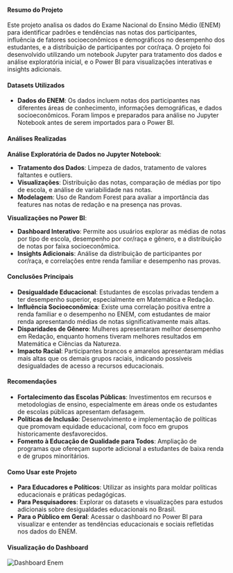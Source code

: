 #### Resumo do Projeto
Este projeto analisa os dados do Exame Nacional do Ensino Médio (ENEM) para identificar padrões e tendências nas notas dos participantes, influência de fatores socioeconômicos e demográficos no desempenho dos estudantes, e a distribuição de participantes por cor/raça. O projeto foi desenvolvido utilizando um notebook Jupyter para tratamento dos dados e análise exploratória inicial, e o Power BI para visualizações interativas e insights adicionais.

#### Datasets Utilizados
- **Dados do ENEM**: Os dados incluem notas dos participantes nas diferentes áreas de conhecimento, informações demográficas, e dados socioeconômicos. Foram limpos e preparados para análise no Jupyter Notebook antes de serem importados para o Power BI.

#### Análises Realizadas
**Análise Exploratória de Dados no Jupyter Notebook**:
   - **Tratamento dos Dados**: Limpeza de dados, tratamento de valores faltantes e outliers.
   - **Visualizações**: Distribuição das notas, comparação de médias por tipo de escola, e análise de variabilidade nas notas.
   - **Modelagem**: Uso de Random Forest para avaliar a importância das features nas notas de redação e na presença nas provas.

**Visualizações no Power BI**:
   - **Dashboard Interativo**: Permite aos usuários explorar as médias de notas por tipo de escola, desempenho por cor/raça e gênero, e a distribuição de notas por faixa socioeconômica.
   - **Insights Adicionais**: Análise da distribuição de participantes por cor/raça, e correlações entre renda familiar e desempenho nas provas.

#### Conclusões Principais
- **Desigualdade Educacional**: Estudantes de escolas privadas tendem a ter desempenho superior, especialmente em Matemática e Redação.
- **Influência Socioeconômica**: Existe uma correlação positiva entre a renda familiar e o desempenho no ENEM, com estudantes de maior renda apresentando médias de notas significativamente mais altas.
- **Disparidades de Gênero**: Mulheres apresentaram melhor desempenho em Redação, enquanto homens tiveram melhores resultados em Matemática e Ciências da Natureza.
- **Impacto Racial**: Participantes brancos e amarelos apresentaram médias mais altas que os demais grupos raciais, indicando possíveis desigualdades de acesso a recursos educacionais.

#### Recomendações
- **Fortalecimento das Escolas Públicas**: Investimentos em recursos e metodologias de ensino, especialmente em áreas onde os estudantes de escolas públicas apresentam defasagem.
- **Políticas de Inclusão**: Desenvolvimento e implementação de políticas que promovam equidade educacional, com foco em grupos historicamente desfavorecidos.
- **Fomento à Educação de Qualidade para Todos**: Ampliação de programas que ofereçam suporte adicional a estudantes de baixa renda e de grupos minoritários.

#### Como Usar este Projeto
- **Para Educadores e Políticos**: Utilizar as insights para moldar políticas educacionais e práticas pedagógicas.
- **Para Pesquisadores**: Explorar os datasets e visualizações para estudos adicionais sobre desigualdades educacionais no Brasil.
- **Para o Público em Geral**: Acessar o dashboard no Power BI para visualizar e entender as tendências educacionais e sociais refletidas nos dados do ENEM.

#### Visualização do Dashboard
![Dashboard Enem](enem_dashboard.png.png)
